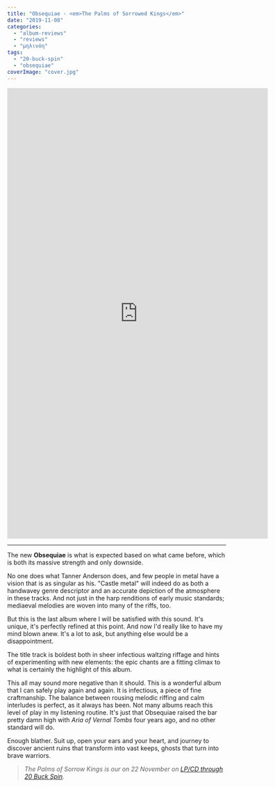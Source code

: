 ```yaml
---
title: "Obsequiae - <em>The Palms of Sorrowed Kings</em>"
date: "2019-11-08"
categories: 
  - "album-reviews"
  - "reviews"
  - "μηλινόη"
tags: 
  - "20-buck-spin"
  - "obsequiae"
coverImage: "cover.jpg"
---
```


<iframe style="border: 0; width: 600px; height: 1036px;" src="https://bandcamp.com/EmbeddedPlayer/album=4254332357/size=large/bgcol=ffffff/linkcol=63b2cc/transparent=true/" seamless=""><a href="http://listen.20buckspin.com/album/the-palms-of-sorrowed-kings">The Palms Of Sorrowed Kings by Obsequiae</a></iframe>

* * *

The new **Obsequiae** is what is expected based on what came before, which is both its massive strength and only downside.

No one does what Tanner Anderson does, and few people in metal have a vision that is as singular as his. "Castle metal" will indeed do as both a handwavey genre descriptor and an accurate depiction of the atmosphere in these tracks. And not just in the harp renditions of early music standards; mediaeval melodies are woven into many of the riffs, too.

But this is the last album where I will be satisfied with this sound. It's unique, it's perfectly refined at this point. And now I'd really like to have my mind blown anew. It's a lot to ask, but anything else would be a disappointment.

The title track is boldest both in sheer infectious waltzing riffage and hints of experimenting with new elements: the epic chants are a fitting climax to what is certainly the highlight of this album.

This all may sound more negative than it should. This is a wonderful album that I can safely play again and again. It is infectious, a piece of fine craftmanship. The balance between rousing melodic riffing and calm interludes is perfect, as it always has been. Not many albums reach this level of play in my listening routine. It's just that Obsequiae raised the bar pretty damn high with _Aria of Vernal Tombs_ four years ago, and no other standard will do.

Enough blather. Suit up, open your ears and your heart, and journey to discover ancient ruins that transform into vast keeps, ghosts that turn into brave warriors.

> _The Palms of Sorrow Kings is our on 22 November on [LP/CD through 20 Buck Spin](https://listen.20buckspin.com/album/the-palms-of-sorrowed-kings)._
